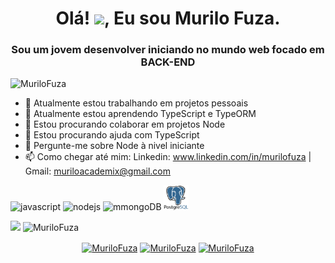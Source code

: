 <h1 align="center">Olá! <img src="https://raw.githubusercontent.com/kaueMarques/kaueMarques/master/hi.gif" width="30px">, Eu sou Murilo Fuza.</h1>

<h3 align="center">Sou um jovem desenvolver iniciando no mundo web focado em BACK-END</h3>
<p align="left"> <img src="https://komarev.com/ghpvc/?username=MuriloFuza" alt="MuriloFuza" /> </p>


- 🔭 Atualmente estou trabalhando em projetos pessoais
- 🌱 Atualmente estou aprendendo TypeScript e TypeORM
- 👯 Estou procurando colaborar em projetos Node
- 🤔 Estou procurando ajuda com TypeScript
- 💬 Pergunte-me sobre Node à nivel iniciante
- 📫 Como chegar até mim: Linkedin: www.linkedin.com/in/murilofuza | Gmail: muriloacademix@gmail.com
<p align="left"> 
  <img src="https://img.shields.io/badge/-JavaScript-eed718?style=flat&logo=javascript&logoColor=ffffff" alt="javascript"/> 
  <img src="https://img.shields.io/badge/-Node.js-3C873A?style=flat&logo=Node.js&logoColor=white" alt="nodejs"/>
  <img src="https://img.shields.io/badge/-MongoDB-4DB33D?style=flat&logo=mongodb&logoColor=FFFFFF" alt="mmongoDB">
  <img src="https://raw.githubusercontent.com/devicons/devicon/master/icons/postgresql/postgresql-original-wordmark.svg" alt="postgresql" width="40" height="40" /> 
</p><p align="center"> 
</p> 

<p align="left">
 <img src="https://github-readme-stats.vercel.app/api/top-langs/?username=MuriloFuza" layout=compact&theme=react" /> 
  <img src="https://github-readme-stats.vercel.app/api?username=MuriloFuza&show_icons=true" alt="MuriloFuza"  height="230"/> 
  
 </p> 
  
  <p align="center">
  <a href="https://www.facebook.com/murilofuza/" target="blank"><img align="center" src="https://cdn.jsdelivr.net/npm/simple-icons@3.0.1/icons/facebook.svg" alt="MuriloFuza"     height="20" width="20" /></a>
  <a href=" https://stackoverflow.com/users/13970974/murilo-fuza" target="blank"><img align="center" src="https://cdn.jsdelivr.net/npm/simple-icons@3.0.1/icons/stackoverflow.svg" alt="MuriloFuza" height="20" width="20" /></a>
  <a href="https://www.linkedin.com/in/murilofuza" target="blank"><img align="center" src="https://cdn.jsdelivr.net/npm/simple-icons@3.0.1/icons/linkedin.svg" alt="MuriloFuza" height="20" width="20" /></a>
  </p>



